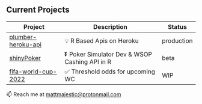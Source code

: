 ## Current Projects
| Project | Description | Status |
|---|---|---|
| [plumber-heroku-api](https://github.com/mattmajestic/plumber-heroku-api) | 💡 R Based Apis on Heroku | production |
| [shinyPoker](https://github.com/mattmajestic/shinyPoker) | ⏬ Poker Simulator Dev & WSOP Cashing API in R | beta |
| [fifa-world-cup-2022](https://github.com/mattmajestic/fifa-world-cup-2022) | ✅ Threshold odds for upcoming WC | WIP | 👋

📫 Reach me at <mattmajestic@protonmail.com>
